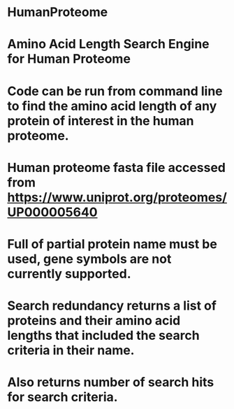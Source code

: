 # HumanProteome
# Amino Acid Length Search Engine for Human Proteome

# Code can be run from command line to find the amino acid length of any protein of interest in the human proteome. 
# Human proteome fasta file accessed from https://www.uniprot.org/proteomes/UP000005640
# Full of partial protein name must be used, gene symbols are not currently supported.
# Search redundancy returns a list of proteins and their amino acid lengths that included the search criteria in their name.
# Also returns number of search hits for search criteria.
